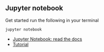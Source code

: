 ## Jupyter notebook

Get started run the following in your terminal
```bash
jupyter notebook
```

- [Jupyter Notebook: read the docs](https://jupyter-notebook.readthedocs.io/)
- [Tutorial](https://nbviewer.jupyter.org/urls/bitbucket.org/hrojas/learn-pandas/raw/master/lessons/01%20-%20Lesson.ipynb)
